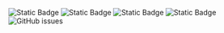 ![Static Badge](https://img.shields.io/badge/blacklists-60-000000) ![Static Badge](https://img.shields.io/badge/blacklisted-2815986-cc0000) ![Static Badge](https://img.shields.io/badge/whitelisted-2243-00CC00) ![Static Badge](https://img.shields.io/badge/streaming_blacklist-28107-000000) ![GitHub issues](https://img.shields.io/github/issues/fabriziosalmi/blacklists)
